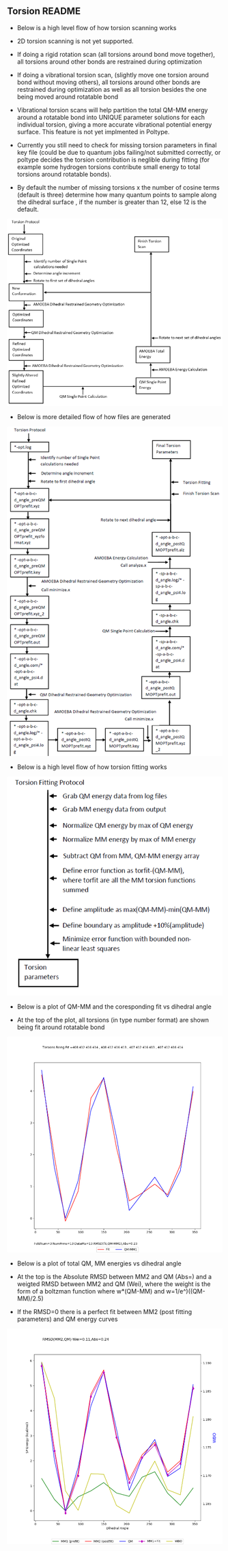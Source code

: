 ## Torsion README

* Below is a high level flow of how torsion scanning works

* 2D torsion scanning is not yet supported.

* If doing a rigid rotation scan (all torsions around bond move together), all torsions around other bonds are restrained during optimization

* If doing a vibrational torsion scan, (slightly move one torsion around bond without moving others), all torsions around other bonds are restrained during optimization as well as all torsion besides the one being moved around rotatable bond

* Vibrational torsion scans will help partition the total QM-MM energy around a rotatable bond into UNIQUE parameter solutions for each individual torsion, giving a more accurate vibrational potential energy surface. This feature is not yet implmented in Poltype.

* Currently you still need to check for missing torsion parameters in final key file (could be due to quantum jobs failing/not submitted correctly, or poltype decides the torsion contribution is neglible during fitting (for example some hydrogen torsions contribute small energy to total torsions around rotatable bonds). 

* By default the number of missing torsions x the number of cosine terms (default is three) determine how many quantum points to sample along the dihedral surface , if the number is greater than 12, else 12 is the default. 

![Torsion Protocol](Images/TorsionProtocol.PNG)

* Below is more detailed flow of how files are generated

![Torsion Protocol](Images/TorsionProtocolDetailed.PNG)

* Below is a high level flow of how torsion fitting works

![Torsion Fitting Protocol](Images/TorsionFittingProtocol.PNG)

* Below is a plot of QM-MM and the coresponding fit vs dihedral angle

* At the top of the plot, all torsions (in type number format) are shown being fit around rotatable bond

![QM-MM](Images/QM-MM.png)

* Below is a plot of total QM, MM energies vs dihedral angle

* At the top is the Absolute RMSD between MM2 and QM (Abs=) and a weigted RMSD between MM2 and QM (Wei), where the weight is the form of a boltzman function where w*(QM-MM) and w=1/e^)((QM-MM)/2.5)

* If the RMSD=0 there is a perfect fit between MM2 (post fitting parameters) and QM energy curves

![Tor Energy](Images/TorEnergy.png)


